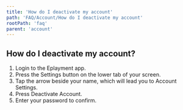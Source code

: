 ```yaml
---
title: 'How do I deactivate my account'
path: 'FAQ/Account/How do I deactivate my account'
rootPath: 'faq'
parent: 'account'
---
```


## How do I deactivate my account?

1.  Login to the Eplayment app.
2.  Press the Settings button on the lower tab of your screen.
3.  Tap the arrow beside your name, which will lead you to Account Settings.
4.  Press Deactivate Account.
5.  Enter your password to confirm.
